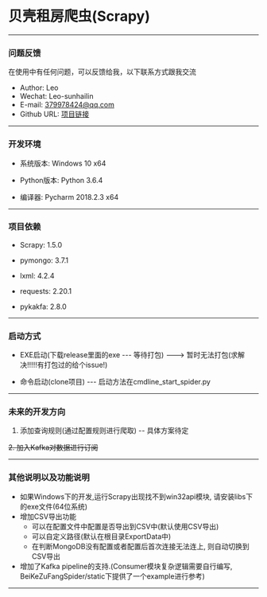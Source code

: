 # 贝壳租房爬虫(Scrapy)

---

<h3 id="Q&A">问题反馈</h3>
在使用中有任何问题，可以反馈给我，以下联系方式跟我交流

* Author: Leo
* Wechat: Leo-sunhailin 
* E-mail: 379978424@qq.com 
* Github URL: [项目链接](https://github.com/sunhailin-Leo/BeiKeZuFangSpider)

---

<h3 id="DevEnv">开发环境</h3>

* 系统版本: Windows 10 x64

* Python版本: Python 3.6.4

* 编译器: Pycharm 2018.2.3 x64

---

<h3 id="ProjectDependency">项目依赖</h3>

* Scrapy: 1.5.0

* pymongo: 3.7.1

* lxml: 4.2.4

* requests: 2.20.1

* pykakfa: 2.8.0


---

<h3 id="StartWays">启动方式</h3>

* EXE启动(下载release里面的exe --- 等待打包) ---> 暂时无法打包(求解决!!!!!有打包过的给个issue!)

* 命令启动(clone项目) --- 启动方法在cmdline_start_spider.py

---

<h3 id="FutureWork">未来的开发方向</h3>

1. 添加查询规则(通过配置规则进行爬取) -- 具体方案待定

~~2. 加入Kafka对数据进行订阅~~


---

<h3 id="OtherSomething">其他说明以及功能说明</h3>

* 如果Windows下的开发,运行Scrapy出现找不到win32api模块, 请安装libs下的exe文件(64位系统)
* 增加CSV导出功能
    * 可以在配置文件中配置是否导出到CSV中(默认使用CSV导出)
    * 可以自定义路径(默认在根目录ExportData中)
    * 在判断MongoDB没有配置或者配置后首次连接无法连上, 则自动切换到CSV导出
* 增加了Kafka pipeline的支持.(Consumer模块复杂逻辑需要自行编写, BeiKeZuFangSpider/static下提供了一个example进行参考)

---
